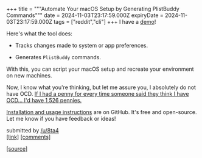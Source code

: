 +++
title = """Automate Your macOS Setup by Generating PlistBuddy Commands"""
date = 2024-11-03T23:17:59.000Z
expiryDate = 2024-11-03T23:17:59.000Z
tags = ["reddit","cli"]
+++
I have a [demo](https://youtu.be/-gOFmlQP9IA)!

Here's what the tool does:

*   Tracks changes made to system or app preferences.
    
*   Generates `PlistBuddy` commands.
    

With this, you can script your macOS setup and recreate your environment on new machines.

Now, I know what you're thinking, but let me assure you, I absolutely do not have OCD. [If I had a penny for every time someone said they think I have OCD... I'd have 1,526 pennies.](https://old.reddit.com/r/Jokes/comments/87jb90/if_i_had_a_penny_for_every_time_someone_said_they)

[Installation and usage instructions](https://github.com/8ta4/plist) are on GitHub. It's free and open-source. Let me know if you have feedback or ideas!

submitted by [/u/8ta4](https://www.reddit.com/user/8ta4)  
[\[link\]](https://www.reddit.com/r/commandline/comments/1gj08k2/automate_your_macos_setup_by_generating/) [\[comments\]](https://www.reddit.com/r/commandline/comments/1gj08k2/automate_your_macos_setup_by_generating/)

[[source]](https://www.reddit.com/r/commandline/comments/1gj08k2/automate_your_macos_setup_by_generating/)
